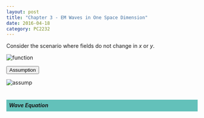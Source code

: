 ```yaml
---
layout: post
title: "Chapter 3 - EM Waves in One Space Dimension"
date: 2016-04-18
category: PC2232
---
```


Consider the scenario where fields do not change in <i>x</i> or <i>y</i>.

<div style="text-align: left;">
  <img src="http://i1377.photobucket.com/albums/ah79/serriferousx/Screen%20Shot%202016-04-19%20at%205.44.09%20PM_zpst59mho2y.png" style="max-width: 30%; height: auto;" alt="function" />
</div>


<button data-toggle="collapse" data-target="#coll1">Assumption</button>
<div id="coll1" class="collapse">

<div style="text-align: left;">
  <img src="http://i1377.photobucket.com/albums/ah79/serriferousx/Screen%20Shot%202016-04-19%20at%205.44.03%20PM_zpsfj0p0zta.png" style="max-width: 30%; height: auto;" alt="assump" />
</div>

</div>

<br>



<h5><div style="padding:7px;background-color:#63C1BA;line-height:1.2;">
Wave Equation
</div></h5>




